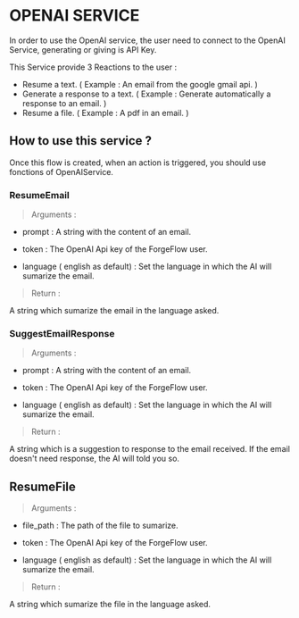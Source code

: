 # OPENAI SERVICE

In order to use the OpenAI service, the user need to connect to the OpenAI Service, generating or giving is API Key.

This Service provide 3 Reactions to the user :

- Resume a text. ( Example : An email from the google gmail api. )
- Generate a response to a text. ( Example : Generate automatically a response to an email. )
- Resume a file. ( Example : A pdf in an email. )

## How to use this service ?

Once this flow is created, when an action is triggered, you should use fonctions of OpenAIService.

### ResumeEmail 

> Arguments :

- prompt : A string with the content of an email.

- token : The OpenAI Api key of the ForgeFlow user.

- language ( english as default) : Set the language in which the AI will sumarize the email.

> Return :

A string which sumarize the email in the language asked.

### SuggestEmailResponse

> Arguments :

- prompt : A string with the content of an email.

- token : The OpenAI Api key of the ForgeFlow user.

- language ( english as default) : Set the language in which the AI will sumarize the email.

> Return :

A string which is a suggestion to response to the email received. If the email doesn't need response, the AI will told you so.

## ResumeFile

> Arguments :

- file_path : The path of the file to sumarize.

- token : The OpenAI Api key of the ForgeFlow user.

- language ( english as default) : Set the language in which the AI will sumarize the email.

> Return :

A string which sumarize the file in the language asked.